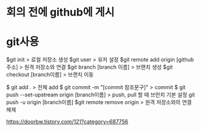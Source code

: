 # 회의 전에 github에 게시

# git사용
$git init > 로컬 저장소 생성
$git user > 유저 설정
$git remote add origin [github주소] > 원격 저장소와 연결
$git branch [branch 이름] > 브랜치 생성
$git checkout [branch이름] > 브랜치 이동

$ git add . > 전체 add
$ git commit -m "[commit 참조문구]" > commit 
$ git push --set-upstream origin [branch이름] > push, pull 할 때 브런치 기본 설정
git push -u origin [branch이름]
$git remote remove origin > 원격 저장소와의 연결 해제

https://doorbw.tistory.com/121?category=687756
